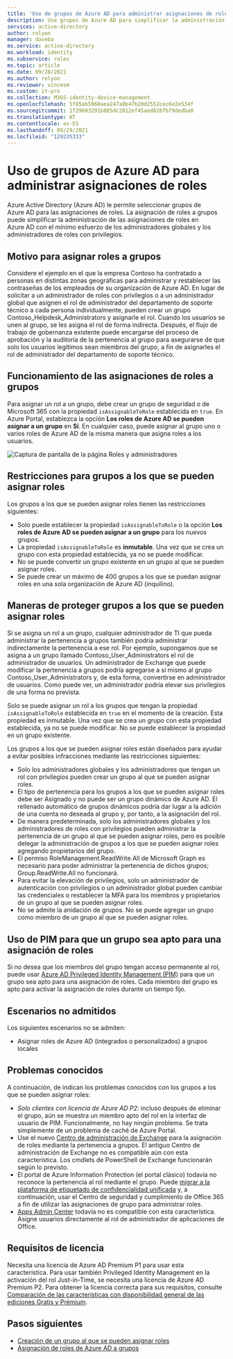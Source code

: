 ```yaml
---
title: 'Uso de grupos de Azure AD para administrar asignaciones de roles: Azure Active Directory'
description: Use grupos de Azure AD para simplificar la administración de asignaciones de roles en Azure Active Directory
services: active-directory
author: rolyon
manager: daveba
ms.service: active-directory
ms.workload: identity
ms.subservice: roles
ms.topic: article
ms.date: 09/28/2021
ms.author: rolyon
ms.reviewer: vincesm
ms.custom: it-pro
ms.collection: M365-identity-device-management
ms.openlocfilehash: 5f85ab5960aea247a8b47b20d2552cec6e2e534f
ms.sourcegitcommit: 1f29603291b885dc2812ef45aed026fbf9dedba0
ms.translationtype: HT
ms.contentlocale: es-ES
ms.lasthandoff: 09/29/2021
ms.locfileid: "129235333"
---
```

# <a name="use-azure-ad-groups-to-manage-role-assignments"></a>Uso de grupos de Azure AD para administrar asignaciones de roles

Azure Active Directory (Azure AD) le permite seleccionar grupos de Azure AD para las asignaciones de roles. La asignación de roles a grupos puede simplificar la administración de las asignaciones de roles en Azure AD con el mínimo esfuerzo de los administradores globales y los administradores de roles con privilegios.

## <a name="why-assign-roles-to-groups"></a>Motivo para asignar roles a grupos

Considere el ejemplo en el que la empresa Contoso ha contratado a personas en distintas zonas geográficas para administrar y restablecer las contraseñas de los empleados de su organización de Azure AD. En lugar de solicitar a un administrador de roles con privilegios o a un administrador global que asignen el rol de administrador del departamento de soporte técnico a cada persona individualmente, pueden crear un grupo Contoso_Helpdesk_Administrators y asignarle el rol. Cuando los usuarios se unen al grupo, se les asigna el rol de forma indirecta. Después, el flujo de trabajo de gobernanza existente puede encargarse del proceso de aprobación y la auditoría de la pertenencia al grupo para asegurarse de que solo los usuarios legítimos sean miembros del grupo, a fin de asignarles el rol de administrador del departamento de soporte técnico.

## <a name="how-role-assignments-to-groups-work"></a>Funcionamiento de las asignaciones de roles a grupos

Para asignar un rol a un grupo, debe crear un grupo de seguridad o de Microsoft 365 con la propiedad `isAssignableToRole` establecida en `true`. En Azure Portal, establezca la opción **Los roles de Azure AD se pueden asignar a un grupo** en **Sí**. En cualquier caso, puede asignar al grupo uno o varios roles de Azure AD de la misma manera que asigna roles a los usuarios.

![Captura de pantalla de la página Roles y administradores](./media/groups-concept/role-assignable-group.png)

## <a name="restrictions-for-role-assignable-groups"></a>Restricciones para grupos a los que se pueden asignar roles

Los grupos a los que se pueden asignar roles tienen las restricciones siguientes:

- Solo puede establecer la propiedad `isAssignableToRole` o la opción **Los roles de Azure AD se pueden asignar a un grupo** para los nuevos grupos.
- La propiedad `isAssignableToRole` es **inmutable**. Una vez que se crea un grupo con esta propiedad establecida, ya no se puede modificar.
- No se puede convertir un grupo existente en un grupo al que se pueden asignar roles.
- Se puede crear un máximo de 400 grupos a los que se puedan asignar roles en una sola organización de Azure AD (inquilino).

## <a name="how-are-role-assignable-groups-protected"></a>Maneras de proteger grupos a los que se pueden asignar roles

Si se asigna un rol a un grupo, cualquier administrador de TI que pueda administrar la pertenencia a grupos también podría administrar indirectamente la pertenencia a ese rol. Por ejemplo, supongamos que se asigna a un grupo llamado Contoso_User_Administrators el rol de administrador de usuarios. Un administrador de Exchange que puede modificar la pertenencia a grupos podría agregarse a sí mismo al grupo Contoso_User_Administrators y, de esta forma, convertirse en administrador de usuarios. Como puede ver, un administrador podría elevar sus privilegios de una forma no prevista.

Solo se puede asignar un rol a los grupos que tengan la propiedad `isAssignableToRole` establecida en `true` en el momento de la creación. Esta propiedad es inmutable. Una vez que se crea un grupo con esta propiedad establecida, ya no se puede modificar. No se puede establecer la propiedad en un grupo existente.

Los grupos a los que se pueden asignar roles están diseñados para ayudar a evitar posibles infracciones mediante las restricciones siguientes:

- Solo los administradores globales y los administradores que tengan un rol con privilegios pueden crear un grupo al que se pueden asignar roles.
- El tipo de pertenencia para los grupos a los que se pueden asignar roles debe ser Asignado y no puede ser un grupo dinámico de Azure AD. El rellenado automático de grupos dinámicos podría dar lugar a la adición de una cuenta no deseada al grupo y, por tanto, a la asignación del rol.
- De manera predeterminada, solo los administradores globales y los administradores de roles con privilegios pueden administrar la pertenencia de un grupo al que se pueden asignar roles, pero es posible delegar la administración de grupos a los que se pueden asignar roles agregando propietarios del grupo.
- El permiso RoleManagement.ReadWrite.All de Microsoft Graph es necesario para poder administrar la pertenencia de dichos grupos; Group.ReadWrite.All no funcionará.
- Para evitar la elevación de privilegios, solo un administrador de autenticación con privilegios o un administrador global pueden cambiar las credenciales o restablecer la MFA para los miembros y propietarios de un grupo al que se pueden asignar roles.
- No se admite la anidación de grupos. No se puede agregar un grupo como miembro de un grupo al que se pueden asignar roles.

## <a name="use-pim-to-make-a-group-eligible-for-a-role-assignment"></a>Uso de PIM para que un grupo sea apto para una asignación de roles

Si no desea que los miembros del grupo tengan acceso permanente al rol, puede usar [Azure AD Privileged Identity Management (PIM)](../privileged-identity-management/pim-configure.md) para que un grupo sea apto para una asignación de roles. Cada miembro del grupo es apto para activar la asignación de roles durante un tiempo fijo.

## <a name="scenarios-not-supported"></a>Escenarios no admitidos

Los siguientes escenarios no se admiten:  

- Asignar roles de Azure AD (integrados o personalizados) a grupos locales

## <a name="known-issues"></a>Problemas conocidos

A continuación, de indican los problemas conocidos con los grupos a los que se pueden asignar roles:

- *Solo clientes con licencia de Azure AD P2*: incluso después de eliminar el grupo, aún se muestra un miembro apto del rol en la interfaz de usuario de PIM. Funcionalmente, no hay ningún problema. Se trata simplemente de un problema de caché de Azure Portal.  
- Use el nuevo [Centro de administración de Exchange](https://admin.exchange.microsoft.com/) para la asignación de roles mediante la pertenencia a grupos. El antiguo Centro de administración de Exchange no es compatible aún con esta característica. Los cmdlets de PowerShell de Exchange funcionarán según lo previsto.
- El portal de Azure Information Protection (el portal clásico) todavía no reconoce la pertenencia al rol mediante el grupo. Puede [migrar a la plataforma de etiquetado de confidencialidad unificada](/azure/information-protection/configure-policy-migrate-labels) y, a continuación, usar el Centro de seguridad y cumplimiento de Office 365 a fin de utilizar las asignaciones de grupo para administrar roles.
- [Apps Admin Center](https://config.office.com/) todavía no es compatible con esta característica. Asigne usuarios directamente al rol de administrador de aplicaciones de Office.

## <a name="license-requirements"></a>Requisitos de licencia

Necesita una licencia de Azure AD Premium P1 para usar esta característica. Para usar también Privileged Identity Management en la activación del rol Just-in-Time, se necesita una licencia de Azure AD Premium P2. Para obtener la licencia correcta para sus requisitos, consulte [Comparación de las características con disponibilidad general de las ediciones Gratis y Prémium](https://www.microsoft.com/security/business/identity-access-management/azure-ad-pricing).

## <a name="next-steps"></a>Pasos siguientes

- [Creación de un grupo al que se pueden asignar roles](groups-create-eligible.md)
- [Asignación de roles de Azure AD a grupos](groups-assign-role.md)
